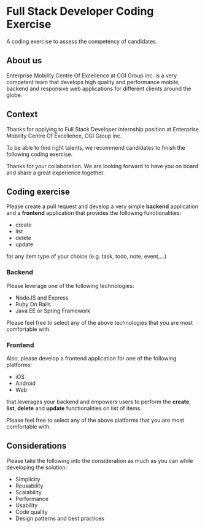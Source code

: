 # Full Stack Developer Coding Exercise
A coding exercise to assess the competency of candidates.

## About us
Enterprise Mobility Centre Of Excellence at CGI Group inc. is a very competent team that develops high quality and performance mobile, backend and responsive web applications for different clients around the globe.

## Context
Thanks for applying to Full Stack Developer internship position at Enterprise Mobility Centre Of Excellence, CGI Group inc.

To be able to find right talents, we recommend candidates to finish the following coding exercise.

Thanks for your collaboration. We are looking forward to have you on board and share a great experience together. 


## Coding exercise

Please create a pull request and develop a very simple **backend** application and a **frontend** application that provides the following functionalities:

- create
- list
- delete
- update

for any item type of your choice (e.g. task, todo, note, event,...)


### Backend

Please leverage one of the following technologies:

- NodeJS and Express
- Ruby On Rails
- Java EE or Spring Framework

Please feel free to select any of the above technologies that you are most comfortable with.

### Frontend

Also, please develop a frontend application for one of the following platforms:

- iOS
- Android
- Web

that leverages your backend and empowers users to perform the **create**, **list**, **delete** and **update** functionalities on list of items.

Please feel free to select any of the above platforms that you are most comfortable with.

## Considerations
Please take the following into the consideration as much as you can while developing the solution:

- Simplicity
- Reusability
- Scalability
- Performance
- Usability
- Code quality
- Design patterns and best practices

